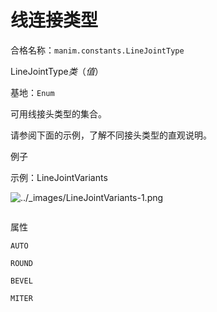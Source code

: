 # 线连接类型

合格名称：`manim.constants.LineJointType`

LineJointType*类*（_值_）

基地：`Enum`

可用线接头类型的集合。

请参阅下面的示例，了解不同接头类型的直观说明。

例子

示例：LineJointVariants 

![../_images/LineJointVariants-1.png](../_images/LineJointVariants-1.png)

```py

```


属性

`AUTO`

`ROUND`

`BEVEL`

`MITER`
